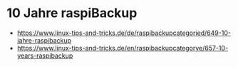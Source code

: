 # 10 Jahre raspiBackup

- <https://www.linux-tips-and-tricks.de/de/raspibackupcategoried/649-10-jahre-raspibackup>
- <https://www.linux-tips-and-tricks.de/en/raspibackupcategorye/657-10-years-raspibackup>
